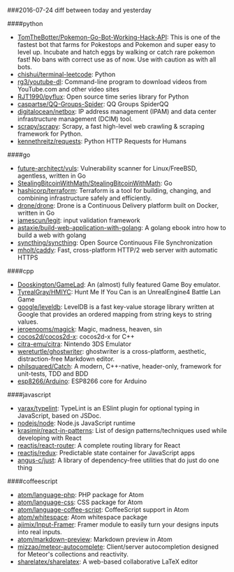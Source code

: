 ###2016-07-24
diff between today and yesterday

####python
* [TomTheBotter/Pokemon-Go-Bot-Working-Hack-API](https://github.com/TomTheBotter/Pokemon-Go-Bot-Working-Hack-API): This is one of the fastest bot that farms for Pokestops and Pokemon and super easy to level up. Incubate and hatch eggs by walking or catch rare pokemon fast! No bans with correct use as of now. Use with caution as with all bots.
* [chishui/terminal-leetcode](https://github.com/chishui/terminal-leetcode): Python
* [rg3/youtube-dl](https://github.com/rg3/youtube-dl): Command-line program to download videos from YouTube.com and other video sites
* [RJT1990/pyflux](https://github.com/RJT1990/pyflux): Open source time series library for Python
* [caspartse/QQ-Groups-Spider](https://github.com/caspartse/QQ-Groups-Spider): QQ Groups SpiderQQ 
* [digitalocean/netbox](https://github.com/digitalocean/netbox): IP address management (IPAM) and data center infrastructure management (DCIM) tool.
* [scrapy/scrapy](https://github.com/scrapy/scrapy): Scrapy, a fast high-level web crawling & scraping framework for Python.
* [kennethreitz/requests](https://github.com/kennethreitz/requests): Python HTTP Requests for Humans

####go
* [future-architect/vuls](https://github.com/future-architect/vuls): Vulnerability scanner for Linux/FreeBSD, agentless, written in Go
* [StealingBitcoinWithMath/StealingBitcoinWithMath](https://github.com/StealingBitcoinWithMath/StealingBitcoinWithMath): Go
* [hashicorp/terraform](https://github.com/hashicorp/terraform): Terraform is a tool for building, changing, and combining infrastructure safely and efficiently.
* [drone/drone](https://github.com/drone/drone): Drone is a Continuous Delivery platform built on Docker, written in Go
* [jamescun/legit](https://github.com/jamescun/legit): input validation framework
* [astaxie/build-web-application-with-golang](https://github.com/astaxie/build-web-application-with-golang): A golang ebook intro how to build a web with golang
* [syncthing/syncthing](https://github.com/syncthing/syncthing): Open Source Continuous File Synchronization
* [mholt/caddy](https://github.com/mholt/caddy): Fast, cross-platform HTTP/2 web server with automatic HTTPS

####cpp
* [Dooskington/GameLad](https://github.com/Dooskington/GameLad): An (almost) fully featured Game Boy emulator.
* [TyrealGray/HMIYC](https://github.com/TyrealGray/HMIYC): Hunt Me If You Can is an UnrealEngine4 Battle Lan Game
* [google/leveldb](https://github.com/google/leveldb): LevelDB is a fast key-value storage library written at Google that provides an ordered mapping from string keys to string values.
* [jeroenooms/magick](https://github.com/jeroenooms/magick): Magic, madness, heaven, sin
* [cocos2d/cocos2d-x](https://github.com/cocos2d/cocos2d-x): cocos2d-x for C++
* [citra-emu/citra](https://github.com/citra-emu/citra): Nintendo 3DS Emulator
* [wereturtle/ghostwriter](https://github.com/wereturtle/ghostwriter): ghostwriter is a cross-platform, aesthetic, distraction-free Markdown editor.
* [philsquared/Catch](https://github.com/philsquared/Catch): A modern, C++-native, header-only, framework for unit-tests, TDD and BDD
* [esp8266/Arduino](https://github.com/esp8266/Arduino): ESP8266 core for Arduino

####javascript
* [yarax/typelint](https://github.com/yarax/typelint): TypeLint is an ESlint plugin for optional typing in JavaScript, based on JSDoc.
* [nodejs/node](https://github.com/nodejs/node): Node.js JavaScript runtime 
* [krasimir/react-in-patterns](https://github.com/krasimir/react-in-patterns):  List of design patterns/techniques used while developing with React
* [reactjs/react-router](https://github.com/reactjs/react-router): A complete routing library for React
* [reactjs/redux](https://github.com/reactjs/redux): Predictable state container for JavaScript apps
* [angus-c/just](https://github.com/angus-c/just): A library of dependency-free utilities that do just do one thing

####coffeescript
* [atom/language-php](https://github.com/atom/language-php): PHP package for Atom
* [atom/language-css](https://github.com/atom/language-css): CSS package for Atom
* [atom/language-coffee-script](https://github.com/atom/language-coffee-script): CoffeeScript support in Atom
* [atom/whitespace](https://github.com/atom/whitespace): Atom whitespace package
* [ajimix/Input-Framer](https://github.com/ajimix/Input-Framer): Framer module to easily turn your designs inputs into real inputs.
* [atom/markdown-preview](https://github.com/atom/markdown-preview): Markdown preview in Atom
* [mizzao/meteor-autocomplete](https://github.com/mizzao/meteor-autocomplete): Client/server autocompletion designed for Meteor's collections and reactivity.
* [sharelatex/sharelatex](https://github.com/sharelatex/sharelatex): A web-based collaborative LaTeX editor
